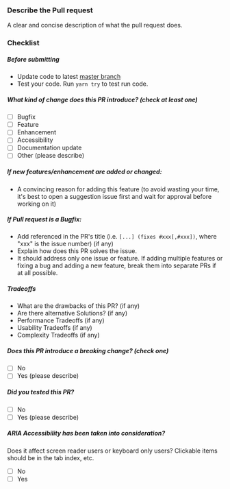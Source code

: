 ### Describe the Pull request

A clear and concise description of what the pull request does.

### Checklist

<!-- (Update "[ ]" to "[x]" to check a box) -->

##### Before submitting

- Update code to latest [master branch](https://github.com/fluid-framework/Fluid/tree/master)
- Test your code. Run `yarn try` to test run code.

##### What kind of change does this PR introduce? (check at least one)

- [ ] Bugfix
- [ ] Feature
- [ ] Enhancement
- [ ] Accessibility
- [ ] Documentation update
- [ ] Other (please describe)

##### If new features/enhancement are added or changed:

- A convincing reason for adding this feature (to avoid wasting your time, it's best to open a suggestion issue first and wait for approval before working on it)

##### If Pull request is a Bugfix:

- Add referenced in the PR's title (i.e. `[...] (fixes #xxx[,#xxx])`, where "xxx" is the issue number) (if any)
- Explain how does this PR solves the issue.
- It should address only one issue or feature. If adding multiple features or fixing a bug and adding a new feature, break them into separate PRs if at all possible.

##### Tradeoffs

- What are the drawbacks of this PR? (if any)
- Are there alternative Solutions? (if any)
- Performance Tradeoffs (if any)
- Usability Tradeoffs (if any)
- Complexity Tradeoffs (if any)

##### Does this PR introduce a breaking change? (check one)

- [ ] No
- [ ] Yes (please describe)

##### Did you tested this PR?

- [ ] No
- [ ] Yes (please describe)

##### ARIA Accessibility has been taken into consideration?

Does it affect screen reader users or keyboard only users? Clickable items should be in the tab index, etc.

- [ ] No
- [ ] Yes
